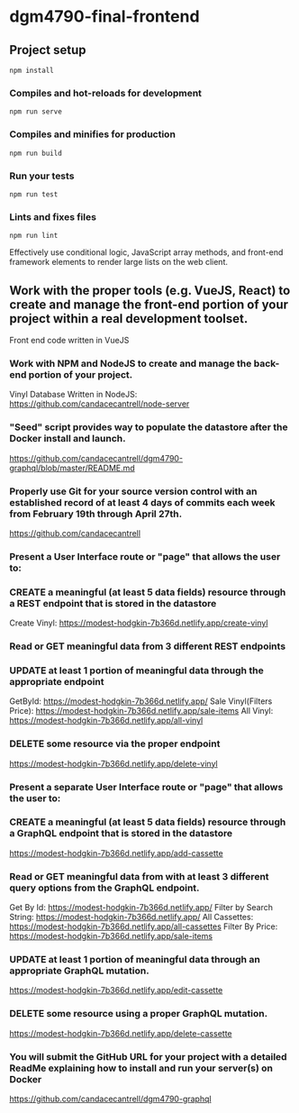 # dgm4790-final-frontend

## Project setup
```
npm install
```

### Compiles and hot-reloads for development
```
npm run serve
```

### Compiles and minifies for production
```
npm run build
```

### Run your tests
```
npm run test
```

### Lints and fixes files
```
npm run lint
```

Effectively use conditional logic, JavaScript array methods, and front-end framework elements to render large lists on the web client.
## Work with the proper tools (e.g. VueJS, React) to create and manage the front-end portion of your project within a real development toolset.
Front end code written in VueJS 

### Work with NPM and NodeJS to create and manage the back-end portion of your project.
Vinyl Database Written in NodeJS:
https://github.com/candacecantrell/node-server

### "Seed" script provides way to populate the datastore after the Docker install and launch.
https://github.com/candacecantrell/dgm4790-graphql/blob/master/README.md

### Properly use Git for your source version control with an established record of at least 4 days of commits each week from February 19th through April 27th.
https://github.com/candacecantrell

### Present a User Interface route or "page" that allows the user to: 
### CREATE a meaningful (at least 5 data fields) resource through a REST endpoint that is stored in the datastore
Create Vinyl: https://modest-hodgkin-7b366d.netlify.app/create-vinyl

### Read or GET meaningful data from 3 different REST endpoints
### UPDATE at least 1 portion of meaningful data through the appropriate endpoint
GetById: https://modest-hodgkin-7b366d.netlify.app/
Sale Vinyl(Filters Price): https://modest-hodgkin-7b366d.netlify.app/sale-items
All Vinyl: https://modest-hodgkin-7b366d.netlify.app/all-vinyl

### DELETE some resource via the proper endpoint 
https://modest-hodgkin-7b366d.netlify.app/delete-vinyl

### Present a separate User Interface route or "page" that allows the user to:
### CREATE a meaningful (at least 5 data fields) resource through a GraphQL endpoint that is stored in the datastore
https://modest-hodgkin-7b366d.netlify.app/add-cassette

### Read or GET meaningful data from with at least 3 different query options from the GraphQL endpoint.
Get By Id: https://modest-hodgkin-7b366d.netlify.app/
Filter by Search String: https://modest-hodgkin-7b366d.netlify.app/
All Cassettes: https://modest-hodgkin-7b366d.netlify.app/all-cassettes
Filter By Price: https://modest-hodgkin-7b366d.netlify.app/sale-items

### UPDATE at least 1 portion of meaningful data through an appropriate GraphQL mutation.
https://modest-hodgkin-7b366d.netlify.app/edit-cassette

### DELETE some resource using a proper GraphQL mutation.
https://modest-hodgkin-7b366d.netlify.app/delete-cassette

### You will submit the GitHub URL for your project with a detailed ReadMe explaining how to install and run your server(s) on Docker
https://github.com/candacecantrell/dgm4790-graphql